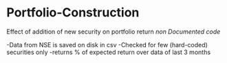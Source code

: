 # Portfolio-Construction
Effect of addition of new security on portfolio return
*non Documented code*

-Data from NSE is saved on disk in csv
-Checked for few (hard-coded) securities only
-returns % of expected return over data of last 3 months
